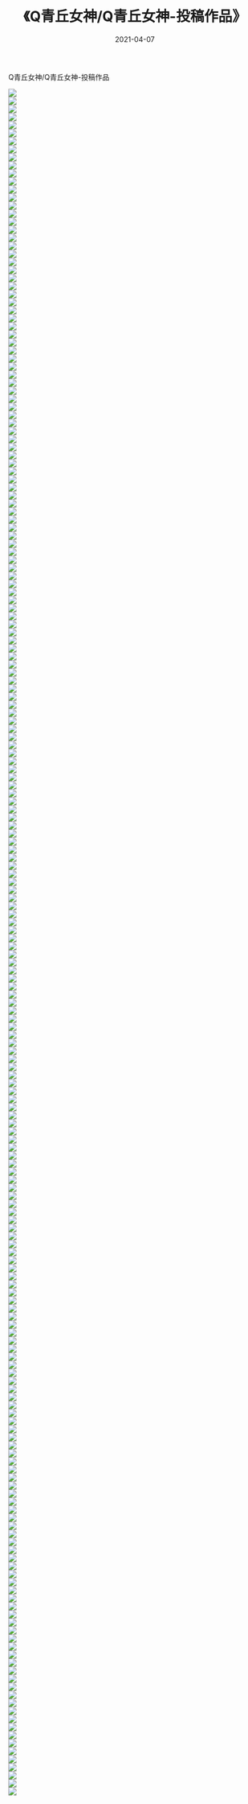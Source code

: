 ﻿---
layout: post
title:  《Q青丘女神/Q青丘女神-投稿作品》
date:   2021-04-07
img: http://img.660000.xyz/Sharelink/网络美图/2021/Q青丘女神/Q青丘女神-投稿作品/000.jpg
categories: [美女, 清纯, 唯美]
---

Q青丘女神/Q青丘女神-投稿作品

 ![](http://img.660000.xyz/Sharelink/网络美图/2021/Q青丘女神/Q青丘女神-投稿作品/001.jpg) <br>![](http://img.660000.xyz/Sharelink/网络美图/2021/Q青丘女神/Q青丘女神-投稿作品/002.jpg) <br>![](http://img.660000.xyz/Sharelink/网络美图/2021/Q青丘女神/Q青丘女神-投稿作品/003.jpg) <br>![](http://img.660000.xyz/Sharelink/网络美图/2021/Q青丘女神/Q青丘女神-投稿作品/004.jpg) <br>![](http://img.660000.xyz/Sharelink/网络美图/2021/Q青丘女神/Q青丘女神-投稿作品/005.jpg) <br>![](http://img.660000.xyz/Sharelink/网络美图/2021/Q青丘女神/Q青丘女神-投稿作品/006.jpg) <br>![](http://img.660000.xyz/Sharelink/网络美图/2021/Q青丘女神/Q青丘女神-投稿作品/007.jpg) <br>![](http://img.660000.xyz/Sharelink/网络美图/2021/Q青丘女神/Q青丘女神-投稿作品/008.jpg) <br>![](http://img.660000.xyz/Sharelink/网络美图/2021/Q青丘女神/Q青丘女神-投稿作品/009.jpg) <br>![](http://img.660000.xyz/Sharelink/网络美图/2021/Q青丘女神/Q青丘女神-投稿作品/010.jpg) <br>![](http://img.660000.xyz/Sharelink/网络美图/2021/Q青丘女神/Q青丘女神-投稿作品/011.jpg) <br>![](http://img.660000.xyz/Sharelink/网络美图/2021/Q青丘女神/Q青丘女神-投稿作品/012.jpg) <br>![](http://img.660000.xyz/Sharelink/网络美图/2021/Q青丘女神/Q青丘女神-投稿作品/013.jpg) <br>![](http://img.660000.xyz/Sharelink/网络美图/2021/Q青丘女神/Q青丘女神-投稿作品/014.jpg) <br>![](http://img.660000.xyz/Sharelink/网络美图/2021/Q青丘女神/Q青丘女神-投稿作品/015.jpg) <br>![](http://img.660000.xyz/Sharelink/网络美图/2021/Q青丘女神/Q青丘女神-投稿作品/016.jpg) <br>![](http://img.660000.xyz/Sharelink/网络美图/2021/Q青丘女神/Q青丘女神-投稿作品/017.jpg) <br>![](http://img.660000.xyz/Sharelink/网络美图/2021/Q青丘女神/Q青丘女神-投稿作品/018.jpg) <br>![](http://img.660000.xyz/Sharelink/网络美图/2021/Q青丘女神/Q青丘女神-投稿作品/019.jpg) <br>![](http://img.660000.xyz/Sharelink/网络美图/2021/Q青丘女神/Q青丘女神-投稿作品/020.jpg) <br>![](http://img.660000.xyz/Sharelink/网络美图/2021/Q青丘女神/Q青丘女神-投稿作品/021.jpg) <br>![](http://img.660000.xyz/Sharelink/网络美图/2021/Q青丘女神/Q青丘女神-投稿作品/022.jpg) <br>![](http://img.660000.xyz/Sharelink/网络美图/2021/Q青丘女神/Q青丘女神-投稿作品/023.jpg) <br>![](http://img.660000.xyz/Sharelink/网络美图/2021/Q青丘女神/Q青丘女神-投稿作品/024.jpg) <br>![](http://img.660000.xyz/Sharelink/网络美图/2021/Q青丘女神/Q青丘女神-投稿作品/025.jpg) <br>![](http://img.660000.xyz/Sharelink/网络美图/2021/Q青丘女神/Q青丘女神-投稿作品/026.jpg) <br>![](http://img.660000.xyz/Sharelink/网络美图/2021/Q青丘女神/Q青丘女神-投稿作品/027.jpg) <br>![](http://img.660000.xyz/Sharelink/网络美图/2021/Q青丘女神/Q青丘女神-投稿作品/028.jpg) <br>![](http://img.660000.xyz/Sharelink/网络美图/2021/Q青丘女神/Q青丘女神-投稿作品/029.jpg) <br>![](http://img.660000.xyz/Sharelink/网络美图/2021/Q青丘女神/Q青丘女神-投稿作品/030.jpg) <br>![](http://img.660000.xyz/Sharelink/网络美图/2021/Q青丘女神/Q青丘女神-投稿作品/031.jpg) <br>![](http://img.660000.xyz/Sharelink/网络美图/2021/Q青丘女神/Q青丘女神-投稿作品/032.jpg) <br>![](http://img.660000.xyz/Sharelink/网络美图/2021/Q青丘女神/Q青丘女神-投稿作品/033.jpg) <br>![](http://img.660000.xyz/Sharelink/网络美图/2021/Q青丘女神/Q青丘女神-投稿作品/034.jpg) <br>![](http://img.660000.xyz/Sharelink/网络美图/2021/Q青丘女神/Q青丘女神-投稿作品/035.jpg) <br>![](http://img.660000.xyz/Sharelink/网络美图/2021/Q青丘女神/Q青丘女神-投稿作品/036.jpg) <br>![](http://img.660000.xyz/Sharelink/网络美图/2021/Q青丘女神/Q青丘女神-投稿作品/037.jpg) <br>![](http://img.660000.xyz/Sharelink/网络美图/2021/Q青丘女神/Q青丘女神-投稿作品/038.jpg) <br>![](http://img.660000.xyz/Sharelink/网络美图/2021/Q青丘女神/Q青丘女神-投稿作品/039.jpg) <br>![](http://img.660000.xyz/Sharelink/网络美图/2021/Q青丘女神/Q青丘女神-投稿作品/040.jpg) <br>![](http://img.660000.xyz/Sharelink/网络美图/2021/Q青丘女神/Q青丘女神-投稿作品/041.jpg) <br>![](http://img.660000.xyz/Sharelink/网络美图/2021/Q青丘女神/Q青丘女神-投稿作品/042.jpg) <br>![](http://img.660000.xyz/Sharelink/网络美图/2021/Q青丘女神/Q青丘女神-投稿作品/043.jpg) <br>![](http://img.660000.xyz/Sharelink/网络美图/2021/Q青丘女神/Q青丘女神-投稿作品/044.jpg) <br>![](http://img.660000.xyz/Sharelink/网络美图/2021/Q青丘女神/Q青丘女神-投稿作品/045.jpg) <br>![](http://img.660000.xyz/Sharelink/网络美图/2021/Q青丘女神/Q青丘女神-投稿作品/046.jpg) <br>![](http://img.660000.xyz/Sharelink/网络美图/2021/Q青丘女神/Q青丘女神-投稿作品/047.jpg) <br>![](http://img.660000.xyz/Sharelink/网络美图/2021/Q青丘女神/Q青丘女神-投稿作品/048.jpg) <br>![](http://img.660000.xyz/Sharelink/网络美图/2021/Q青丘女神/Q青丘女神-投稿作品/049.jpg) <br>![](http://img.660000.xyz/Sharelink/网络美图/2021/Q青丘女神/Q青丘女神-投稿作品/050.jpg) <br>![](http://img.660000.xyz/Sharelink/网络美图/2021/Q青丘女神/Q青丘女神-投稿作品/051.jpg) <br>![](http://img.660000.xyz/Sharelink/网络美图/2021/Q青丘女神/Q青丘女神-投稿作品/052.jpg) <br>![](http://img.660000.xyz/Sharelink/网络美图/2021/Q青丘女神/Q青丘女神-投稿作品/053.jpg) <br>![](http://img.660000.xyz/Sharelink/网络美图/2021/Q青丘女神/Q青丘女神-投稿作品/054.jpg) <br>![](http://img.660000.xyz/Sharelink/网络美图/2021/Q青丘女神/Q青丘女神-投稿作品/055.jpg) <br>![](http://img.660000.xyz/Sharelink/网络美图/2021/Q青丘女神/Q青丘女神-投稿作品/056.jpg) <br>![](http://img.660000.xyz/Sharelink/网络美图/2021/Q青丘女神/Q青丘女神-投稿作品/057.jpg) <br>![](http://img.660000.xyz/Sharelink/网络美图/2021/Q青丘女神/Q青丘女神-投稿作品/058.jpg) <br>![](http://img.660000.xyz/Sharelink/网络美图/2021/Q青丘女神/Q青丘女神-投稿作品/059.jpg) <br>![](http://img.660000.xyz/Sharelink/网络美图/2021/Q青丘女神/Q青丘女神-投稿作品/060.jpg) <br>![](http://img.660000.xyz/Sharelink/网络美图/2021/Q青丘女神/Q青丘女神-投稿作品/061.jpg) <br>![](http://img.660000.xyz/Sharelink/网络美图/2021/Q青丘女神/Q青丘女神-投稿作品/062.jpg) <br>![](http://img.660000.xyz/Sharelink/网络美图/2021/Q青丘女神/Q青丘女神-投稿作品/063.jpg) <br>![](http://img.660000.xyz/Sharelink/网络美图/2021/Q青丘女神/Q青丘女神-投稿作品/064.jpg) <br>![](http://img.660000.xyz/Sharelink/网络美图/2021/Q青丘女神/Q青丘女神-投稿作品/065.jpg) <br>![](http://img.660000.xyz/Sharelink/网络美图/2021/Q青丘女神/Q青丘女神-投稿作品/066.jpg) <br>![](http://img.660000.xyz/Sharelink/网络美图/2021/Q青丘女神/Q青丘女神-投稿作品/067.jpg) <br>![](http://img.660000.xyz/Sharelink/网络美图/2021/Q青丘女神/Q青丘女神-投稿作品/068.jpg) <br>![](http://img.660000.xyz/Sharelink/网络美图/2021/Q青丘女神/Q青丘女神-投稿作品/069.jpg) <br>![](http://img.660000.xyz/Sharelink/网络美图/2021/Q青丘女神/Q青丘女神-投稿作品/070.jpg) <br>![](http://img.660000.xyz/Sharelink/网络美图/2021/Q青丘女神/Q青丘女神-投稿作品/071.jpg) <br>![](http://img.660000.xyz/Sharelink/网络美图/2021/Q青丘女神/Q青丘女神-投稿作品/072.jpg) <br>![](http://img.660000.xyz/Sharelink/网络美图/2021/Q青丘女神/Q青丘女神-投稿作品/073.jpg) <br>![](http://img.660000.xyz/Sharelink/网络美图/2021/Q青丘女神/Q青丘女神-投稿作品/074.jpg) <br>![](http://img.660000.xyz/Sharelink/网络美图/2021/Q青丘女神/Q青丘女神-投稿作品/075.jpg) <br>![](http://img.660000.xyz/Sharelink/网络美图/2021/Q青丘女神/Q青丘女神-投稿作品/076.jpg) <br>![](http://img.660000.xyz/Sharelink/网络美图/2021/Q青丘女神/Q青丘女神-投稿作品/077.jpg) <br>![](http://img.660000.xyz/Sharelink/网络美图/2021/Q青丘女神/Q青丘女神-投稿作品/078.jpg) <br>![](http://img.660000.xyz/Sharelink/网络美图/2021/Q青丘女神/Q青丘女神-投稿作品/079.jpg) <br>![](http://img.660000.xyz/Sharelink/网络美图/2021/Q青丘女神/Q青丘女神-投稿作品/080.jpg) <br>![](http://img.660000.xyz/Sharelink/网络美图/2021/Q青丘女神/Q青丘女神-投稿作品/081.jpg) <br>![](http://img.660000.xyz/Sharelink/网络美图/2021/Q青丘女神/Q青丘女神-投稿作品/082.jpg) <br>![](http://img.660000.xyz/Sharelink/网络美图/2021/Q青丘女神/Q青丘女神-投稿作品/083.jpg) <br>![](http://img.660000.xyz/Sharelink/网络美图/2021/Q青丘女神/Q青丘女神-投稿作品/084.jpg) <br>![](http://img.660000.xyz/Sharelink/网络美图/2021/Q青丘女神/Q青丘女神-投稿作品/085.jpg) <br>![](http://img.660000.xyz/Sharelink/网络美图/2021/Q青丘女神/Q青丘女神-投稿作品/086.jpg) <br>![](http://img.660000.xyz/Sharelink/网络美图/2021/Q青丘女神/Q青丘女神-投稿作品/087.jpg) <br>![](http://img.660000.xyz/Sharelink/网络美图/2021/Q青丘女神/Q青丘女神-投稿作品/088.jpg) <br>![](http://img.660000.xyz/Sharelink/网络美图/2021/Q青丘女神/Q青丘女神-投稿作品/089.jpg) <br>![](http://img.660000.xyz/Sharelink/网络美图/2021/Q青丘女神/Q青丘女神-投稿作品/090.jpg) <br>![](http://img.660000.xyz/Sharelink/网络美图/2021/Q青丘女神/Q青丘女神-投稿作品/091.jpg) <br>![](http://img.660000.xyz/Sharelink/网络美图/2021/Q青丘女神/Q青丘女神-投稿作品/092.jpg) <br>![](http://img.660000.xyz/Sharelink/网络美图/2021/Q青丘女神/Q青丘女神-投稿作品/093.jpg) <br>![](http://img.660000.xyz/Sharelink/网络美图/2021/Q青丘女神/Q青丘女神-投稿作品/094.jpg) <br>![](http://img.660000.xyz/Sharelink/网络美图/2021/Q青丘女神/Q青丘女神-投稿作品/095.jpg) <br>![](http://img.660000.xyz/Sharelink/网络美图/2021/Q青丘女神/Q青丘女神-投稿作品/096.jpg) <br>![](http://img.660000.xyz/Sharelink/网络美图/2021/Q青丘女神/Q青丘女神-投稿作品/097.jpg) <br>![](http://img.660000.xyz/Sharelink/网络美图/2021/Q青丘女神/Q青丘女神-投稿作品/098.jpg) <br>![](http://img.660000.xyz/Sharelink/网络美图/2021/Q青丘女神/Q青丘女神-投稿作品/099.jpg) <br>![](http://img.660000.xyz/Sharelink/网络美图/2021/Q青丘女神/Q青丘女神-投稿作品/100.jpg) <br>![](http://img.660000.xyz/Sharelink/网络美图/2021/Q青丘女神/Q青丘女神-投稿作品/101.jpg) <br>![](http://img.660000.xyz/Sharelink/网络美图/2021/Q青丘女神/Q青丘女神-投稿作品/102.jpg) <br>![](http://img.660000.xyz/Sharelink/网络美图/2021/Q青丘女神/Q青丘女神-投稿作品/103.jpg) <br>![](http://img.660000.xyz/Sharelink/网络美图/2021/Q青丘女神/Q青丘女神-投稿作品/104.jpg) <br>![](http://img.660000.xyz/Sharelink/网络美图/2021/Q青丘女神/Q青丘女神-投稿作品/105.jpg) <br>![](http://img.660000.xyz/Sharelink/网络美图/2021/Q青丘女神/Q青丘女神-投稿作品/106.jpg) <br>![](http://img.660000.xyz/Sharelink/网络美图/2021/Q青丘女神/Q青丘女神-投稿作品/107.jpg) <br>![](http://img.660000.xyz/Sharelink/网络美图/2021/Q青丘女神/Q青丘女神-投稿作品/108.jpg) <br>![](http://img.660000.xyz/Sharelink/网络美图/2021/Q青丘女神/Q青丘女神-投稿作品/109.jpg) <br>![](http://img.660000.xyz/Sharelink/网络美图/2021/Q青丘女神/Q青丘女神-投稿作品/110.jpg) <br>![](http://img.660000.xyz/Sharelink/网络美图/2021/Q青丘女神/Q青丘女神-投稿作品/111.jpg) <br>![](http://img.660000.xyz/Sharelink/网络美图/2021/Q青丘女神/Q青丘女神-投稿作品/112.jpg) <br>![](http://img.660000.xyz/Sharelink/网络美图/2021/Q青丘女神/Q青丘女神-投稿作品/113.jpg) <br>![](http://img.660000.xyz/Sharelink/网络美图/2021/Q青丘女神/Q青丘女神-投稿作品/114.jpg) <br>![](http://img.660000.xyz/Sharelink/网络美图/2021/Q青丘女神/Q青丘女神-投稿作品/115.jpg) <br>![](http://img.660000.xyz/Sharelink/网络美图/2021/Q青丘女神/Q青丘女神-投稿作品/116.jpg) <br>![](http://img.660000.xyz/Sharelink/网络美图/2021/Q青丘女神/Q青丘女神-投稿作品/117.jpg) <br>![](http://img.660000.xyz/Sharelink/网络美图/2021/Q青丘女神/Q青丘女神-投稿作品/118.jpg) <br>![](http://img.660000.xyz/Sharelink/网络美图/2021/Q青丘女神/Q青丘女神-投稿作品/119.jpg) <br>![](http://img.660000.xyz/Sharelink/网络美图/2021/Q青丘女神/Q青丘女神-投稿作品/120.jpg) <br>![](http://img.660000.xyz/Sharelink/网络美图/2021/Q青丘女神/Q青丘女神-投稿作品/121.jpg) <br>![](http://img.660000.xyz/Sharelink/网络美图/2021/Q青丘女神/Q青丘女神-投稿作品/122.jpg) <br>![](http://img.660000.xyz/Sharelink/网络美图/2021/Q青丘女神/Q青丘女神-投稿作品/123.jpg) <br>![](http://img.660000.xyz/Sharelink/网络美图/2021/Q青丘女神/Q青丘女神-投稿作品/124.jpg) <br>![](http://img.660000.xyz/Sharelink/网络美图/2021/Q青丘女神/Q青丘女神-投稿作品/125.jpg) <br>![](http://img.660000.xyz/Sharelink/网络美图/2021/Q青丘女神/Q青丘女神-投稿作品/126.jpg) <br>![](http://img.660000.xyz/Sharelink/网络美图/2021/Q青丘女神/Q青丘女神-投稿作品/127.jpg) <br>![](http://img.660000.xyz/Sharelink/网络美图/2021/Q青丘女神/Q青丘女神-投稿作品/128.jpg) <br>![](http://img.660000.xyz/Sharelink/网络美图/2021/Q青丘女神/Q青丘女神-投稿作品/129.jpg) <br>![](http://img.660000.xyz/Sharelink/网络美图/2021/Q青丘女神/Q青丘女神-投稿作品/130.jpg) <br>![](http://img.660000.xyz/Sharelink/网络美图/2021/Q青丘女神/Q青丘女神-投稿作品/131.jpg) <br>![](http://img.660000.xyz/Sharelink/网络美图/2021/Q青丘女神/Q青丘女神-投稿作品/132.jpg) <br>![](http://img.660000.xyz/Sharelink/网络美图/2021/Q青丘女神/Q青丘女神-投稿作品/133.jpg) <br>![](http://img.660000.xyz/Sharelink/网络美图/2021/Q青丘女神/Q青丘女神-投稿作品/134.jpg) <br>![](http://img.660000.xyz/Sharelink/网络美图/2021/Q青丘女神/Q青丘女神-投稿作品/135.jpg) <br>![](http://img.660000.xyz/Sharelink/网络美图/2021/Q青丘女神/Q青丘女神-投稿作品/136.jpg) <br>![](http://img.660000.xyz/Sharelink/网络美图/2021/Q青丘女神/Q青丘女神-投稿作品/137.jpg) <br>![](http://img.660000.xyz/Sharelink/网络美图/2021/Q青丘女神/Q青丘女神-投稿作品/138.jpg) <br>![](http://img.660000.xyz/Sharelink/网络美图/2021/Q青丘女神/Q青丘女神-投稿作品/139.jpg) <br>![](http://img.660000.xyz/Sharelink/网络美图/2021/Q青丘女神/Q青丘女神-投稿作品/140.jpg) <br>![](http://img.660000.xyz/Sharelink/网络美图/2021/Q青丘女神/Q青丘女神-投稿作品/141.jpg) <br>![](http://img.660000.xyz/Sharelink/网络美图/2021/Q青丘女神/Q青丘女神-投稿作品/142.jpg) <br>![](http://img.660000.xyz/Sharelink/网络美图/2021/Q青丘女神/Q青丘女神-投稿作品/143.jpg) <br>![](http://img.660000.xyz/Sharelink/网络美图/2021/Q青丘女神/Q青丘女神-投稿作品/144.jpg) <br>![](http://img.660000.xyz/Sharelink/网络美图/2021/Q青丘女神/Q青丘女神-投稿作品/145.jpg) <br>![](http://img.660000.xyz/Sharelink/网络美图/2021/Q青丘女神/Q青丘女神-投稿作品/146.jpg) <br>![](http://img.660000.xyz/Sharelink/网络美图/2021/Q青丘女神/Q青丘女神-投稿作品/147.jpg) <br>![](http://img.660000.xyz/Sharelink/网络美图/2021/Q青丘女神/Q青丘女神-投稿作品/148.jpg) <br>![](http://img.660000.xyz/Sharelink/网络美图/2021/Q青丘女神/Q青丘女神-投稿作品/149.jpg) <br>![](http://img.660000.xyz/Sharelink/网络美图/2021/Q青丘女神/Q青丘女神-投稿作品/150.jpg) <br>![](http://img.660000.xyz/Sharelink/网络美图/2021/Q青丘女神/Q青丘女神-投稿作品/151.jpg) <br>![](http://img.660000.xyz/Sharelink/网络美图/2021/Q青丘女神/Q青丘女神-投稿作品/152.jpg) <br>![](http://img.660000.xyz/Sharelink/网络美图/2021/Q青丘女神/Q青丘女神-投稿作品/153.jpg) <br>![](http://img.660000.xyz/Sharelink/网络美图/2021/Q青丘女神/Q青丘女神-投稿作品/154.jpg) <br>![](http://img.660000.xyz/Sharelink/网络美图/2021/Q青丘女神/Q青丘女神-投稿作品/155.jpg) <br>![](http://img.660000.xyz/Sharelink/网络美图/2021/Q青丘女神/Q青丘女神-投稿作品/156.jpg) <br>![](http://img.660000.xyz/Sharelink/网络美图/2021/Q青丘女神/Q青丘女神-投稿作品/157.jpg) <br>![](http://img.660000.xyz/Sharelink/网络美图/2021/Q青丘女神/Q青丘女神-投稿作品/158.jpg) <br>![](http://img.660000.xyz/Sharelink/网络美图/2021/Q青丘女神/Q青丘女神-投稿作品/159.jpg) <br>![](http://img.660000.xyz/Sharelink/网络美图/2021/Q青丘女神/Q青丘女神-投稿作品/160.jpg) <br>![](http://img.660000.xyz/Sharelink/网络美图/2021/Q青丘女神/Q青丘女神-投稿作品/161.jpg) <br>![](http://img.660000.xyz/Sharelink/网络美图/2021/Q青丘女神/Q青丘女神-投稿作品/162.jpg) <br>![](http://img.660000.xyz/Sharelink/网络美图/2021/Q青丘女神/Q青丘女神-投稿作品/163.jpg) <br>![](http://img.660000.xyz/Sharelink/网络美图/2021/Q青丘女神/Q青丘女神-投稿作品/164.jpg) <br>![](http://img.660000.xyz/Sharelink/网络美图/2021/Q青丘女神/Q青丘女神-投稿作品/165.jpg) <br>![](http://img.660000.xyz/Sharelink/网络美图/2021/Q青丘女神/Q青丘女神-投稿作品/166.jpg) <br>![](http://img.660000.xyz/Sharelink/网络美图/2021/Q青丘女神/Q青丘女神-投稿作品/167.jpg) <br>![](http://img.660000.xyz/Sharelink/网络美图/2021/Q青丘女神/Q青丘女神-投稿作品/168.jpg) <br>![](http://img.660000.xyz/Sharelink/网络美图/2021/Q青丘女神/Q青丘女神-投稿作品/169.jpg) <br>![](http://img.660000.xyz/Sharelink/网络美图/2021/Q青丘女神/Q青丘女神-投稿作品/170.jpg) <br>![](http://img.660000.xyz/Sharelink/网络美图/2021/Q青丘女神/Q青丘女神-投稿作品/171.jpg) <br>![](http://img.660000.xyz/Sharelink/网络美图/2021/Q青丘女神/Q青丘女神-投稿作品/172.jpg) <br>![](http://img.660000.xyz/Sharelink/网络美图/2021/Q青丘女神/Q青丘女神-投稿作品/173.jpg) <br>![](http://img.660000.xyz/Sharelink/网络美图/2021/Q青丘女神/Q青丘女神-投稿作品/174.jpg) <br>![](http://img.660000.xyz/Sharelink/网络美图/2021/Q青丘女神/Q青丘女神-投稿作品/175.jpg) <br>![](http://img.660000.xyz/Sharelink/网络美图/2021/Q青丘女神/Q青丘女神-投稿作品/176.jpg) <br>![](http://img.660000.xyz/Sharelink/网络美图/2021/Q青丘女神/Q青丘女神-投稿作品/177.jpg) <br>![](http://img.660000.xyz/Sharelink/网络美图/2021/Q青丘女神/Q青丘女神-投稿作品/178.jpg) <br>![](http://img.660000.xyz/Sharelink/网络美图/2021/Q青丘女神/Q青丘女神-投稿作品/179.jpg) <br>![](http://img.660000.xyz/Sharelink/网络美图/2021/Q青丘女神/Q青丘女神-投稿作品/180.jpg) <br>![](http://img.660000.xyz/Sharelink/网络美图/2021/Q青丘女神/Q青丘女神-投稿作品/181.jpg) <br>![](http://img.660000.xyz/Sharelink/网络美图/2021/Q青丘女神/Q青丘女神-投稿作品/182.jpg) <br>![](http://img.660000.xyz/Sharelink/网络美图/2021/Q青丘女神/Q青丘女神-投稿作品/183.jpg) <br>![](http://img.660000.xyz/Sharelink/网络美图/2021/Q青丘女神/Q青丘女神-投稿作品/184.jpg) <br>![](http://img.660000.xyz/Sharelink/网络美图/2021/Q青丘女神/Q青丘女神-投稿作品/185.jpg) <br>![](http://img.660000.xyz/Sharelink/网络美图/2021/Q青丘女神/Q青丘女神-投稿作品/186.jpg) <br>![](http://img.660000.xyz/Sharelink/网络美图/2021/Q青丘女神/Q青丘女神-投稿作品/187.jpg) <br>![](http://img.660000.xyz/Sharelink/网络美图/2021/Q青丘女神/Q青丘女神-投稿作品/188.jpg) <br>![](http://img.660000.xyz/Sharelink/网络美图/2021/Q青丘女神/Q青丘女神-投稿作品/189.jpg) <br>![](http://img.660000.xyz/Sharelink/网络美图/2021/Q青丘女神/Q青丘女神-投稿作品/190.jpg) <br>![](http://img.660000.xyz/Sharelink/网络美图/2021/Q青丘女神/Q青丘女神-投稿作品/191.jpg) <br>![](http://img.660000.xyz/Sharelink/网络美图/2021/Q青丘女神/Q青丘女神-投稿作品/192.jpg) <br>![](http://img.660000.xyz/Sharelink/网络美图/2021/Q青丘女神/Q青丘女神-投稿作品/193.jpg) <br>![](http://img.660000.xyz/Sharelink/网络美图/2021/Q青丘女神/Q青丘女神-投稿作品/194.jpg) <br>![](http://img.660000.xyz/Sharelink/网络美图/2021/Q青丘女神/Q青丘女神-投稿作品/195.jpg) <br>![](http://img.660000.xyz/Sharelink/网络美图/2021/Q青丘女神/Q青丘女神-投稿作品/196.jpg) <br>![](http://img.660000.xyz/Sharelink/网络美图/2021/Q青丘女神/Q青丘女神-投稿作品/197.jpg) <br>![](http://img.660000.xyz/Sharelink/网络美图/2021/Q青丘女神/Q青丘女神-投稿作品/198.jpg) <br>![](http://img.660000.xyz/Sharelink/网络美图/2021/Q青丘女神/Q青丘女神-投稿作品/199.jpg) <br>![](http://img.660000.xyz/Sharelink/网络美图/2021/Q青丘女神/Q青丘女神-投稿作品/200.jpg) <br>![](http://img.660000.xyz/Sharelink/网络美图/2021/Q青丘女神/Q青丘女神-投稿作品/201.jpg) <br>![](http://img.660000.xyz/Sharelink/网络美图/2021/Q青丘女神/Q青丘女神-投稿作品/202.jpg) <br>![](http://img.660000.xyz/Sharelink/网络美图/2021/Q青丘女神/Q青丘女神-投稿作品/203.jpg) <br>![](http://img.660000.xyz/Sharelink/网络美图/2021/Q青丘女神/Q青丘女神-投稿作品/204.jpg) <br>![](http://img.660000.xyz/Sharelink/网络美图/2021/Q青丘女神/Q青丘女神-投稿作品/205.jpg) <br>![](http://img.660000.xyz/Sharelink/网络美图/2021/Q青丘女神/Q青丘女神-投稿作品/206.jpg) <br>![](http://img.660000.xyz/Sharelink/网络美图/2021/Q青丘女神/Q青丘女神-投稿作品/207.jpg) <br>![](http://img.660000.xyz/Sharelink/网络美图/2021/Q青丘女神/Q青丘女神-投稿作品/208.jpg) <br>![](http://img.660000.xyz/Sharelink/网络美图/2021/Q青丘女神/Q青丘女神-投稿作品/209.jpg) <br>![](http://img.660000.xyz/Sharelink/网络美图/2021/Q青丘女神/Q青丘女神-投稿作品/210.jpg) <br>![](http://img.660000.xyz/Sharelink/网络美图/2021/Q青丘女神/Q青丘女神-投稿作品/211.jpg) <br>![](http://img.660000.xyz/Sharelink/网络美图/2021/Q青丘女神/Q青丘女神-投稿作品/212.jpg) <br>